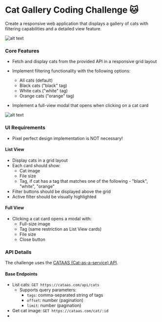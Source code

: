 # Cat Gallery Coding Challenge 🐱

Create a responsive web application that displays a gallery of cats with filtering capabilities and a detailed view feature.

![alt text](/design/list.png)

### Core Features

- Fetch and display cats from the provided API in a responsive grid layout

- Implement filtering functionality with the following options:
    - All cats (default)
    - Black cats ("black" tag)
    - White cats ("white" tag)
    - Orange cats ("orange" tag)
- Implement a full-view modal that opens when clicking on a cat card

![alt text](/design/view.png)

### UI Requirements

- Pixel perfect design implementation is NOT necessary!

#### List View

- Display cats in a grid layout
- Each card should show:
    - Cat image
    - File size
    - Tag, if cat has a tag that matches one of the following - "black", "white", "orange"
- Filter buttons should be displayed above the grid
- Active filter should be visually highlighted

#### Full View

- Clicking a cat card opens a modal with:
    - Full-size image
    - Tag (same restriction as List View cards)
    - File size
    - Close button

### API Details

The challenge uses the [CATAAS (Cat-as-a-service) API](https://cataas.com/).

#### Base Endpoints

- List cats: `GET https://cataas.com/api/cats`
    - Supports query parameters:
        - `tags`: comma-separated string of tags
        - `offset`: number (pagination)
        - `limit`: number (pagination)
- Get cat image: `GET https://cataas.com/cat/:id`
- 
